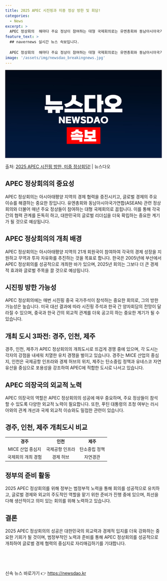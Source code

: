 ```yaml
---
title: 2025 APEC 시진핑과 미중 정상 방한 및 회담!
categories:
  - News
excerpt: >
  APEC 정상회의  해마다 주요 정상이 참여하는 대형 국제회의로는 유엔총회와 동남아시아국가연합(ASEAN) …
feature_text: >
  ## navernews 실시간 뉴스 속보입니다.

  APEC 정상회의  해마다 주요 정상이 참여하는 대형 국제회의로는 유엔총회와 동남아시아국가연합(ASEAN) …
image: '/assets/img/newsdao_breakingnews.jpg'
---
```


![뉴스다오 속보](/assets/img/newsdao_breakingnews.jpg)

<p>출처: <a href="https://newsdao.kr/4069" rel="dofollow">2025 APEC 시진핑 방한, 미중 정상회담!</a> | 뉴스다오</p>

<h2 data-ke-size="size26">APEC 정상회의의 중요성</h2>
<p data-ke-size="size16">APEC 정상회의는 아시아태평양 지역의 경제 협력을 증진시키고, 글로벌 경제의 주요 이슈를 해결하는 중요한 장입니다. 유엔총회와 동남아시아국가연합(ASEAN) 관련 정상회의와 더불어 매년 주요 정상들이 참여하는 대형 국제회의로 꼽힙니다. 이를 통해 각국 간의 협력 관계를 돈독히 하고, 대한민국의 글로벌 리더십을 더욱 확립하는 중요한 계기가 될 것으로 예상됩니다.</p>

<h2 data-ke-size="size26">APEC 정상회의의 개최 배경</h2>
<p data-ke-size="size16">APEC 정상회의는 아시아태평양 지역의 21개 회원국이 참여하여 각국의 경제 성장을 지원하고 무역과 투자 자유화를 추진하는 것을 목표로 합니다. 한국은 2005년에 부산에서 APEC 정상회의를 성공적으로 개최한 바가 있으며, 2025년 회의는 그보다 더 큰 경제적 효과와 글로벌 주목을 끌 것으로 예상됩니다.</p>

<h2 data-ke-size="size26">시진핑 방한 가능성</h2>
<p data-ke-size="size16">APEC 정상회의에는 매번 시진핑 중국 국가주석이 참석하는 중요한 회의로, 그의 방한 가능성은 높습니다. 미국 대선 결과에 따라 시진핑 주석과 한국 간 양자회담의 전망이 달라질 수 있으며, 중국과 한국 간의 외교적 관계를 더욱 공고히 하는 중요한 계기가 될 수 있습니다.</p>

<h2 data-ke-size="size26">개최 도시 3파전: 경주, 인천, 제주</h2>
<p data-ke-size="size16">경주, 인천, 제주가 APEC 정상회의의 개최도시로 뜨겁게 경쟁 중에 있으며, 각 도시는 각자의 강점을 내세워 치열한 유치 경쟁을 벌이고 있습니다. 경주는 MICE 산업의 중심지, 인천은 국제공항 인프라와 경제 허브의 위치, 제주는 탄소중립 정책과 유네스코 자연유산을 중심으로 포용성을 강조하여 APEC에 적합한 도시로 나서고 있습니다.</p>

<h2 data-ke-size="size26">APEC 의장국의 외교적 노력</h2>
<p data-ke-size="size16">APEC 의장국의 역할은 APEC 정상회의의 성공에 매우 중요하며, 주요 정상들이 참석할 수 있도록 다양한 외교적 노력이 필요합니다. 또한, 푸틴 대통령의 초청 여부는 러시아와의 관계 개선과 국제 외교적 이슈와도 밀접한 관련이 있습니다.</p>

<h2 data-ke-size="size26">경주, 인천, 제주 개최도시 비교</h2>
<table>
	<tr>
		<td style="text-align: center; height: 17px;"><b>경주</b></td>
		<td style="text-align: center; height: 17px;"><b>인천</b></td>
		<td style="text-align: center; height: 17px;"><b>제주</b></td>
	</tr>
	<tr>
		<td style="text-align: center; height: 17px;">MICE 산업 중심지</td>
		<td style="text-align: center; height: 17px;">국제공항 인프라</td>
		<td style="text-align: center; height: 17px;">탄소중립 정책</td>
	</tr>
	<tr>
		<td style="text-align: center; height: 17px;">국제회의 개최 경험</td>
		<td style="text-align: center; height: 17px;">경제 허브</td>
		<td style="text-align: center; height: 17px;">자연경관</td>
	</tr>
</table>

<h2 data-ke-size="size26">정부의 준비 활동</h2>
<p data-ke-size="size16">2025 APEC 정상회의를 위해 정부는 범정부적 노력을 통해 회의를 성공적으로 유치하고, 글로벌 경제와 외교의 주도적인 역할을 맡기 위한 준비가 진행 중에 있으며, 최선을 다해 생산적이고 의미 있는 회의를 위해 노력하고 있습니다.</p>

<h2 data-ke-size="size26">결론</h2>
<p data-ke-size="size16">2025 APEC 정상회의의 성공은 대한민국의 외교력과 경제적 입지를 더욱 강화하는 중요한 기회가 될 것이며, 범정부적인 노력과 준비를 통해 APEC 정상회의를 성공적으로 개최하여 글로벌 경제 협력의 중심지로 자리매김하기를 기대합니다.</p>
<p data-ke-size="size16">&nbsp;</p>
<p data-ke-size="size16">&nbsp;</p> 

신속 뉴스 바로가기 👉 <a href="https://newsdao.kr" rel="dofollow">https://newsdao.kr</a>


